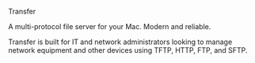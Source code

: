 Transfer

A multi-protocol file server for your Mac. Modern and reliable.

Transfer is built for IT and network administrators looking to manage network equipment and other devices using TFTP, HTTP, FTP, and SFTP.